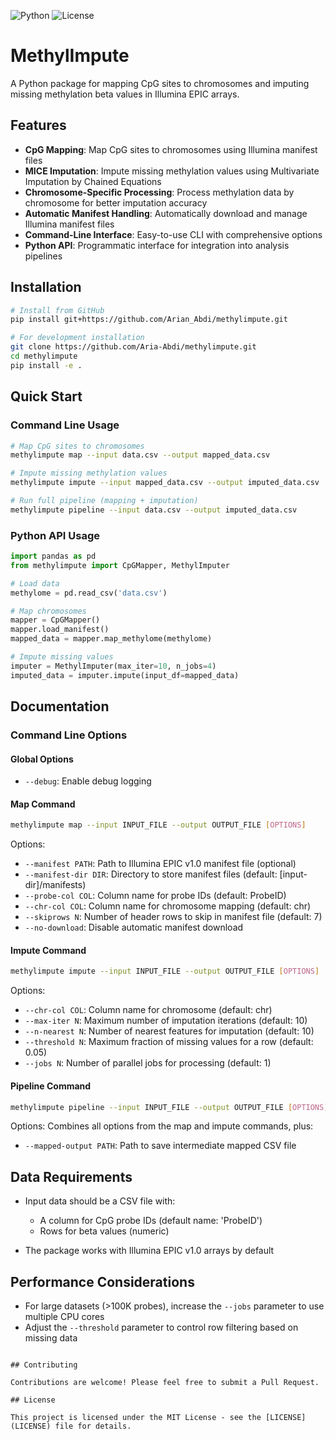 ![Python](https://img.shields.io/badge/python-3.7+-blue.svg)
![License](https://img.shields.io/badge/license-MIT-green.svg)

# MethylImpute

A Python package for mapping CpG sites to chromosomes and imputing missing methylation beta values in Illumina EPIC arrays.

## Features

- **CpG Mapping**: Map CpG sites to chromosomes using Illumina manifest files
- **MICE Imputation**: Impute missing methylation values using Multivariate Imputation by Chained Equations
- **Chromosome-Specific Processing**: Process methylation data by chromosome for better imputation accuracy
- **Automatic Manifest Handling**: Automatically download and manage Illumina manifest files
- **Command-Line Interface**: Easy-to-use CLI with comprehensive options
- **Python API**: Programmatic interface for integration into analysis pipelines

## Installation

```bash
# Install from GitHub
pip install git+https://github.com/Arian_Abdi/methylimpute.git

# For development installation
git clone https://github.com/Aria-Abdi/methylimpute.git
cd methylimpute
pip install -e .
```

## Quick Start

### Command Line Usage

```bash
# Map CpG sites to chromosomes
methylimpute map --input data.csv --output mapped_data.csv

# Impute missing methylation values
methylimpute impute --input mapped_data.csv --output imputed_data.csv

# Run full pipeline (mapping + imputation)
methylimpute pipeline --input data.csv --output imputed_data.csv
```

### Python API Usage

```python
import pandas as pd
from methylimpute import CpGMapper, MethylImputer

# Load data
methylome = pd.read_csv('data.csv')

# Map chromosomes
mapper = CpGMapper()
mapper.load_manifest()
mapped_data = mapper.map_methylome(methylome)

# Impute missing values
imputer = MethylImputer(max_iter=10, n_jobs=4)
imputed_data = imputer.impute(input_df=mapped_data)
```

## Documentation

### Command Line Options

#### Global Options

- `--debug`: Enable debug logging

#### Map Command

```bash
methylimpute map --input INPUT_FILE --output OUTPUT_FILE [OPTIONS]
```

Options:
- `--manifest PATH`: Path to Illumina EPIC v1.0 manifest file (optional)
- `--manifest-dir DIR`: Directory to store manifest files (default: [input-dir]/manifests)
- `--probe-col COL`: Column name for probe IDs (default: ProbeID)
- `--chr-col COL`: Column name for chromosome mapping (default: chr)
- `--skiprows N`: Number of header rows to skip in manifest file (default: 7)
- `--no-download`: Disable automatic manifest download

#### Impute Command

```bash
methylimpute impute --input INPUT_FILE --output OUTPUT_FILE [OPTIONS]
```

Options:
- `--chr-col COL`: Column name for chromosome (default: chr)
- `--max-iter N`: Maximum number of imputation iterations (default: 10)
- `--n-nearest N`: Number of nearest features for imputation (default: 10)
- `--threshold N`: Maximum fraction of missing values for a row (default: 0.05)
- `--jobs N`: Number of parallel jobs for processing (default: 1)

#### Pipeline Command

```bash
methylimpute pipeline --input INPUT_FILE --output OUTPUT_FILE [OPTIONS]
```

Options: Combines all options from the map and impute commands, plus:
- `--mapped-output PATH`: Path to save intermediate mapped CSV file

## Data Requirements

- Input data should be a CSV file with:
  - A column for CpG probe IDs (default name: 'ProbeID')
  - Rows for beta values (numeric)
  
- The package works with Illumina EPIC v1.0 arrays by default

## Performance Considerations

- For large datasets (>100K probes), increase the `--jobs` parameter to use multiple CPU cores
- Adjust the `--threshold` parameter to control row filtering based on missing data
```

## Contributing

Contributions are welcome! Please feel free to submit a Pull Request.

## License

This project is licensed under the MIT License - see the [LICENSE](LICENSE) file for details.

